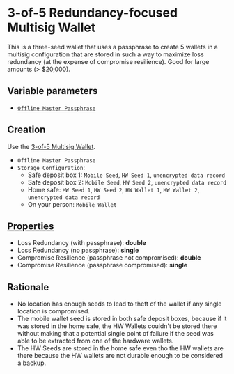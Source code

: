 # 3-of-5 Redundancy-focused Multisig Wallet

This is a three-seed wallet that uses a passphrase to create 5 wallets in a multisig configuration that are stored in such a way to maximize loss redundancy (at the expense of compromise resilience). Good for large amounts (> $20,000).

## Variable parameters

* [`Offline Master Passphrase`](https://github.com/fresheneesz/TordlWalletProtocols/blob/master/passphraseMethods/Offline-Master-Passphrase.md)

## Creation

Use the [3-of-5 Multisig Wallet](3-of-5-Wallet.md).

* `Offline Master Passphrase`
* `Storage Configuration`:
  * Safe deposit box 1: `Mobile Seed`, `HW Seed 1`, `unencrypted data record`
  * Safe deposit box 2: `Mobile Seed`, `HW Seed 2`, `unencrypted data record`
  * Home safe: `HW Seed 1`, `HW Seed 2`, `HW Wallet 1`, `HW Wallet 2`, `unencrypted data record`
  * On your person: `Mobile Wallet`

## [Properties](../misc/propertiesKey.md)

* Loss Redundancy (with passphrase): **double**
* Loss Redundancy (no passphrase): **single**
* Compromise Resilience (passphrase not compromised): **double**
* Compromise Resilience (passphrase compromised): **single**

## Rationale

* No location has enough seeds to lead to theft of the wallet if any single location is compromised.
* The mobile wallet seed is stored in both safe deposit boxes, because if it was stored in the home safe, the HW Wallets couldn't be stored there without making that a potential single point of failure if the seed was able to be extracted from one of the hardware wallets.
* The HW Seeds are stored in the home safe even tho the HW wallets are there because the HW wallets are not durable enough to be considered a backup.
